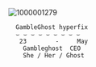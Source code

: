 ![1000001279](https://github.com/user-attachments/assets/d2aafcb8-224e-48b6-a292-c4abeb2f7ce7)
     
      GambleGhost hyperfix
      ⌣ ⌣ ⌣ ⌣ ⌣ ⌣ ⌣ ⌣ ⌣
       23        -     May
        Gambleghost  CEO
        She / Her / Ghost 
        